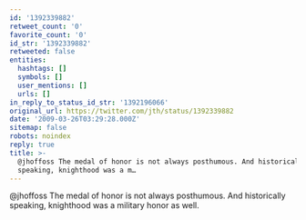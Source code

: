 ```yaml
---
id: '1392339882'
retweet_count: '0'
favorite_count: '0'
id_str: '1392339882'
retweeted: false
entities:
  hashtags: []
  symbols: []
  user_mentions: []
  urls: []
in_reply_to_status_id_str: '1392196066'
original_url: https://twitter.com/jth/status/1392339882
date: '2009-03-26T03:29:28.000Z'
sitemap: false
robots: noindex
reply: true
title: >-
  @jhoffoss The medal of honor is not always posthumous. And historically
  speaking, knighthood was a m…
---
```


@jhoffoss The medal of honor is not always posthumous. And historically speaking, knighthood was a military honor as well.